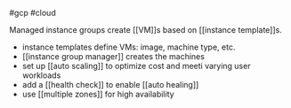 #gcp #cloud 

Managed instance groups create [[VM]]s based on [[instance template]]s.

- instance templates define VMs: image, machine type, etc.
- [[instance group manager]] creates the machines
- set up [[auto scaling]] to optimize cost and meeti varying user workloads
- add a [[health check]] to enable [[auto healing]]
- use [[multiple zones]] for high availability